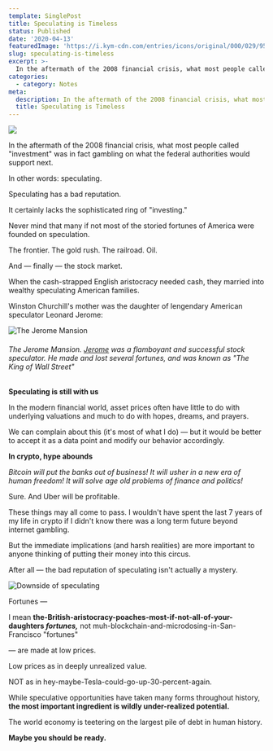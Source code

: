 ```yaml
---
template: SinglePost
title: Speculating is Timeless
status: Published
date: '2020-04-13'
featuredImage: 'https://i.kym-cdn.com/entries/icons/original/000/029/959/Screen_Shot_2019-06-05_at_1.26.32_PM.jpg'
slug: speculating-is-timeless
excerpt: >-
  In the aftermath of the 2008 financial crisis, what most people called "investment" was in fact gambling on what the federal authorities would support next.
categories:
  - category: Notes
meta:
  description: In the aftermath of the 2008 financial crisis, what most people called "investment" was in fact gambling on what the federal authorities would support next.
  title: Speculating is Timeless
---
```


![](https://i.kym-cdn.com/entries/icons/original/000/029/959/Screen_Shot_2019-06-05_at_1.26.32_PM.jpg)

In the aftermath of the 2008 financial crisis, what most people called "investment" was in fact gambling on what the federal authorities would support next.

In other words: speculating.

Speculating has a bad reputation.

It certainly lacks the sophisticated ring of "investing."

Never mind that many if not most of the storied fortunes of America were founded on speculation.

The frontier. The gold rush. The railroad. Oil.

And &mdash; finally &mdash; the stock market.

When the cash-strapped English aristocracy needed cash, they married into wealthy speculating American
families.

Winston Churchill's mother was the daughter of lengendary American speculator Leonard Jerome:

![The Jerome Mansion](https://upload.wikimedia.org/wikipedia/commons/5/5f/Jerome_Mansion_crop.jpg)

###### The Jerome Mansion. <a href="https://en.wikipedia.org/wiki/Leonard_Jerome" target="_blank" rel="nofollow">Jerome</a> was a flamboyant and successful stock speculator. He made and lost several fortunes, and was known as "The King of Wall Street"

**Speculating is still with us**

In the modern financial world, asset prices often have little to do with underlying valuations and much to do with hopes, dreams, and prayers.

We can complain about this (it's most of what I do) &mdash; but it would be better to accept it as a data point and modify our behavior accordingly.

**In crypto, hype abounds**

_Bitcoin will put the banks out of business! It will usher in a new era of human freedom! It will solve age old problems of finance and politics!_

Sure. And Uber will be profitable.

These things may all come to pass. I wouldn't have spent the last 7 years of my life in crypto if I didn't know there was a long term future beyond internet gambling.

But the immediate implications (and harsh realities) are more important to anyone thinking of putting their money into this circus.

After all &mdash; the bad reputation of speculating isn't actually a mystery.

![Downside of speculating](https://d32c3oe4bky4k6.cloudfront.net/-/media/uscamediasite/images/story-images/2019/10/29/black-tuesday-walter.ashx?modified=20191029203236)

Fortunes &mdash;

I mean **the-British-aristocracy-poaches-most-if-not-all-of-your-daughters _fortunes,_** not muh-blockchain-and-microdosing-in-San-Francisco "fortunes"

&mdash; are made at low prices.

Low prices as in deeply unrealized value.

NOT as in hey-maybe-Tesla-could-go-up-30-percent-again.

While speculative opportunities have taken many forms throughout history, **the most important ingredient is wildly under-realized potential.**

The world economy is teetering on the largest pile of debt in human history.

**Maybe you should be ready.**

